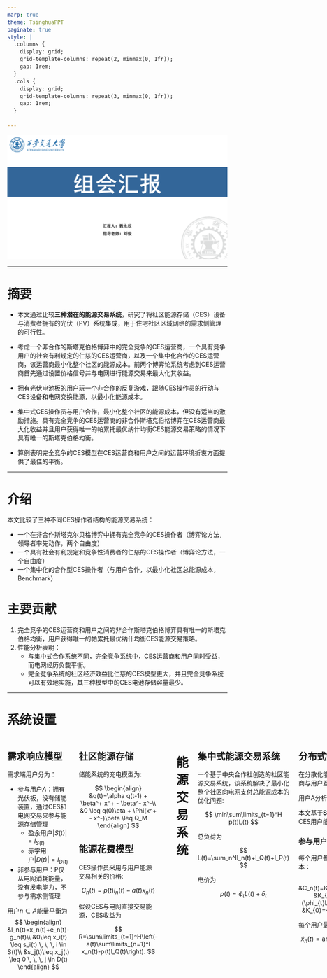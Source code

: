 ```yaml
---
marp: true
theme: TsinghuaPPT
paginate: true
style: |
  .columns {
    display: grid;
    grid-template-columns: repeat(2, minmax(0, 1fr));
    gap: 1rem;
  }
  .cols {
    display: grid;
    grid-template-columns: repeat(3, minmax(0, 1fr));
    gap: 1rem;
  }

---
```


![bg](./images/cover.png)

<!-- paginate: false -->

---
<!-- backgroundImage: url("./images/title.png") -->

<!-- _header: 邻域电网中需求侧管理的竞争性能源交易框架 -->

# 摘要

- 本文通过比较**三种潜在的能源交易系统**，研究了将社区能源存储（CES）设备与消费者拥有的光伏（PV）系统集成，用于住宅社区区域网络的需求侧管理的可行性。

- 考虑一个非合作的斯塔克伯格博弈中的完全竞争的CES运营商，一个具有竞争用户的社会有利规定的仁慈的CES运营商，以及一个集中化合作的CES运营商，该运营商最小化整个社区的能源成本。前两个博弈论系统考虑到CES运营商首先通过设置价格信号并与电网进行能源交易来最大化其收益。

- 拥有光伏电池板的用户玩一个非合作的反复游戏，跟随CES操作员的行动与CES设备和电网交换能源，以最小化能源成本。

- 集中式CES操作员与用户合作，最小化整个社区的能源成本，但没有适当的激励措施。具有完全竞争的CES运营商的非合作斯塔克伯格博弈在CES运营商最大化收益并且用户获得唯一的帕累托最优纳什均衡CES能源交易策略的情况下具有唯一的斯塔克伯格均衡。

- 算例表明完全竞争的CES模型在CES运营商和用户之间的运营环境折衷方面提供了最佳的平衡。

---

<!-- _header: 邻域电网中需求侧管理的竞争性能源交易框架 -->

# 介绍

本文比较了三种不同CES操作者结构的能源交易系统：

- 一个在非合作斯塔克尔贝格博弈中拥有完全竞争的CES操作者（博弈论方法，领导者率先动作，两个自由度）
- 一个具有社会有利规定和竞争性消费者的仁慈的CES操作者（博弈论方法，一个自由度）
- 一个集中化的合作型CES操作者（与用户合作，以最小化社区总能源成本，Benchmark）

# 主要贡献

1. 完全竞争的CES运营商和用户之间的非合作斯塔克伯格博弈具有唯一的斯塔克伯格均衡，用户获得唯一的帕累托最优纳什均衡CES能源交易策略。
2. 性能分析表明：
    - 与集中式合作系统不同，完全竞争系统中，CES运营商和用户同时受益，而电网经历负载平衡。
    - 完全竞争系统的社区经济效益比仁慈的CES模型更大，并且完全竞争系统可以有效地实施，其三种模型中的CES电池存储容量最少。

---

<!-- _header: 邻域电网中需求侧管理的竞争性能源交易框架 -->

# 系统设置

<div class="columns">
<div>

## 需求响应模型

需求端用户分为：

- 参与用户$A$：拥有光伏板，没有储能装置，通过CES和电网交易来参与能源存储管理
  - 盈余用户$|S(t)|=I_{S(t)}$
  - 赤字用户$|D(t)|=I_{D(t)}$ 
- 非参与用户：P仅从电网消耗能量，没有发电能力，不参与需求侧管理

用户$n\in A$能量平衡为
$$
\begin{align}
&l_n(t)=x_n(t)+e_n(t)-g_n(t)\\
&0\leq x_i(t) \leq s_i(t) \, \, \, i \in S(t)\\
&s_j(t)\leq x_j(t) \leq 0 \, \, \, j \in D(t)
\end{align}
$$

</div> 
<div>

## 社区能源存储

储能系统的充电模型为:

$$
\begin{align}
&q(t)=\alpha q(t-1) + \beta^+ x^+ - \beta^- x^-\\
&0 \leq q(0)\eta + \Phi(x^+ - x^-)\beta \leq Q_M
\end{align}
$$

## 能源花费模型

CES操作员采用与用户能源交易相关的价格:

$$
C_n(t)=p(t)l_n(t)-a(t)x_n(t)
$$

假设CES与电网直接交易能源，CES收益为

$$
R=\sum\limits_{t=1}^H\left(-a(t)\sum\limits_{n=1}^I x_n(t)-p(t)l_Q(t)\right).
$$

</div>

---

<!-- _header: 邻域电网中需求侧管理的竞争性能源交易框架 -->

# 能源交易系统

<div class="columns">
<div>

## 集中式能源交易系统

一个基于中央合作社创造的社区能源交易系统，该系统解决了最小化整个社区向电网支付总能源成本的优化问题:

$$
\min\sum\limits_{t=1}^H p(t)L(t)
$$

总负荷为

$$
L(t)=\sum_n^Il_n(t)+l_Q(t)+l_P(t)
$$

电价为

$$
p(t)=\phi_tL(t)+\delta_t
$$



</div>
<div>

## 分布式能源交易系统

在分散化能源交易系统中，CES运营商与用户互动以最大化其收入。

用户A分析CES的策略降低能源成本。

本文基于**Stackelberg博弈理论**分析CES用户能源交易。

### 参与用户的目标

每个用户都试图最小化其个人能源成本：

$$
\begin{align}
&C_n(t)=K_2l_n(t)^2+K_1l_n(t)+K_0\\
&K_{2}=\phi_{t}\\
&K_{1}=(\phi_{t}L_{-n}(t)+\delta_{t}-a(t))\\
&K_{0}=-a(t)s_n(t)
\end{align}
$$

每个用户最小化收益确定策略

$$
\tilde{x}_n(t) ={\arg \min} _{x_n(t) \in X_n(t)} C_n(x_n(t),x_{-n}(t))
$$



</div>

---

<!-- _header: 邻域电网中需求侧管理的竞争性能源交易框架 -->
<div class="columns">
<div>

### 社区储能系统操作员的优化目标

CES操作员的效用最大化问题可以简化为一个二次优化问题:
$$
\rho\text{*}=\underset{\rho\in\mathbb{Q}}{\operatorname{argmax}}\sum\limits_{t=1}^H\Bigl(\lambda a(t)^2+\mu a(t)+\nu l_Q(t)^2+\xi l_Q(t)\Bigr)
$$

其中
$$
\begin{align}
&\lambda=-I(I+1)^{-1}\phi_t^{-1}\\
&\mu=I(I+1)^{-1}(l_P(t)+\phi_t^{-1}\delta_t)-\sum_{n=1}^Is_n(t)\\
&v=-\phi_t(I+1)^{-1}\\
&\epsilon=-(I+1)^{-1}(\phi_tl_P(t)+\delta_t)
\end{align}
$$

CES操作员选择策略，以此达成此目标。
$$
\begin{cases}
\operatorname*{max}\Big[\{s_{j}(t)\}_{I}\Big]\leq\varepsilon(t)\leq0 & \mathcal{A}=\mathcal{D}(t)  \\
0\le\varepsilon(t)\le\min[\{s_i(t)\}_I] & \mathcal{A}=\mathcal{S}(t)  \\
\varepsilon(t)=0 & \text{otherwise}
\end{cases}

$$


</div>

<div>

### 仁慈的CES操作者模型

假设$x_n(t)=s_n(t)$，当且仅当$\epsilon(t)=0$时，用户策略处于博弈的纳什均衡点。

$$
a(t)=\delta_t+\phi_t\bigl(l_Q(t)+l_P(t)\bigr)
$$

仁慈场景下CES操作者的目标是要寻找最优利润并满足价格限制的条件：

$$
\bar{l}_Q=\underset{l_Q\in\mathbb{Q}}{\operatorname{argmax}}\sum\limits_{t=1}^H\Bigl(\gamma_1l_Q(t)^2+\gamma_2l_Q(t)+\gamma_3\Bigr)
$$

$$
\begin{aligned}
&\gamma_{1}=-\phi_{t}\\
&\gamma_{2}=-\delta_{t}-\phi_{t}(l p(t)+\sum_{n=1}^{l}s_{n}(t)) \\
&\gamma_{3}=-\sum_{n=1}^{l}s_{n}(t)(\delta_{t}+\phi_{t}l_{\mathcal{P}}(t))
\end{aligned}
$$

在Stackelberg博弈中，CES运营商确定最优的CES与电网的能源$l_Q(t)$，最后确定与CES的能源价格$a(t)$，通过博弈决定$x_n(t)$

</div>

---
<!-- _header: 邻域电网中需求侧管理的竞争性能源交易框架 -->
<div class="columns">

<div>

## 完全竞争的CES控制员

在该系统中，CES操作者先决定决策矩阵$\rho$来最大化收入，并将其广播给用户。利用这些信号，用户重复进行非合作博弈。CES运营商是领导者，用户是追随者。

Stackelberg均衡策略由以下公式满足：

$$
\begin{gathered}
C_{n}\bigl(\boldsymbol{x^{*}(t)},\rho^{*}\bigr)\leq C_{n}\bigl(x_{n}(t),x_{-n}^{*}(t),\rho^{*}\bigr), \\
\forall n\in\mathcal{A},\quad\forall x_n(t)\in X_n(t),\quad\forall t\in\mathcal{T}, \\
R\big(X^{\ast},\rho^{\ast}\big)\geq R\big(X^{\ast},\rho\big),\quad\forall\rho\in\mathcal{Q} 
\end{gathered}
$$

操作员的花费为$C_{CES}(t)$表示为：

$$
C_{CES}(t)=a^*(t)X^{'}_{\mathcal{A}}(t)+p^*(t)l^{'}_{\mathcal{Q}}(t),
$$

用户的花费$C_{\mathcal{A}}(t)$为

$$
C_{\mathcal{A}}(t)=p^*(t)\Big(X^{'}_{\mathcal{A}}(t)-S_{\mathcal{A}}(t)\Big)-a^*(t)X^{'}_{\mathcal{A}}(t)
$$

在斯塔克伯格博弈的均衡点，用户通过博弈而达到的纳什均衡，CES能源交易策略配置$x^*(t)$是帕累托最优的。


</div>

<div>

![width:600px](images/Pre20230507/Untitled%2023.png)

</div>


---
<!-- _header: 邻域电网中需求侧管理的竞争性能源交易框架 -->

# 算例分析

<div class="columns">

<div>

## 算法的收敛性

![width:600px](images/Pre20230507/Untitled%2024.png)

</div>
<div>

# <br />
## <br />

- 在参与率为30%时，算法1在2次迭代后达到CES运营商的理论最优收入。

- 算法1在经过r = 4次迭代之后达到收敛条件
  $$‖ρ(r)−ρ(r−1)‖2/‖ρ(r)‖2 ≤ τ$$
  
- 在参与率分别为40%和50%时，算法在11次和13次迭代后达到CES运营商的理论最优收入。

</div>

---
<!-- _header: 邻域电网中需求侧管理的竞争性能源交易框架 -->



<div class="cols">

<div>

## 3种能源交易系统的研究



![width:400px](images/Pre20230507/Untitled%2025.png)
![width:400px](images/Pre20230507/Untitled%2026.png)

</div>
<div>

## <br />

![width:400px](images/Pre20230507/Untitled%2027.png)
![width:400px](images/Pre20230507/Untitled%2028.png)

</div>
<div>

- 相比于集中调度的算例，引入CES设备可降低竞争的CES模型下的电网峰值电价。

- 早上9点之前，由于CES运营商价格高于电网价格，任何用户从CES购买能源都不划算。

- 白天当光伏能源充足或晚间电力需求最大的峰值期间，用户与CES进行交易是划算的。

- 在仁慈和集中的CES模型中，CES与用户的能源交易比在完全竞争的CES模型中更多。

- 越多的CES与用户之的能量交易需要更大的CES存储能力，完全竞争的CES设备与电网之间的绝对能量贸易量比仁慈情况下少58%。

</div>

---
<!-- _header: 邻域电网中需求侧管理的竞争性能源交易框架 -->

<div class="columns">

<div>


![width:500px](images/Pre20230507/Untitled%2030.png)
![width:500px](images/Pre20230507/Untitled%2031.png)

</div>
<div>

![width:600px](images/Pre20230507/Untitled%2029.png)

- 图5描述了三个系统对CES电池容量的社区收益的敏感性。
- 社区收益是用户$A ∪ P$的绝对电力成本节省与基线相比和CES收入的总和。
- CES收入的一部分来自于由用户$A∪P$消耗的能源成本。

- 社区收益反映了社区与基线相比所支付给电网的总成本减少。
- 与其他模型相比，完全竞争的CES模型需要少于70千瓦小时的电池容量才能提供峰值社区收益。集中式CES模型考虑整个社区的负载管理，需要更大的存储容量以获得最佳性能。

</div>



---

<!-- _header: 最大最小原理 -->


---

<!-- _header: 最大最小原理 -->


---

<!-- _header: 斯塔克尔伯格博弈模型 -->



---

<!-- _header: 斯塔克尔伯格博弈模型 -->



---


![bg](./images/thanks.png)